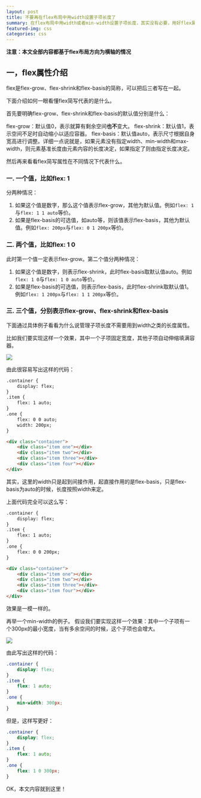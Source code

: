```yaml
---
layout: post
title: 不要再在flex布局中用width设置子项长度了
summary: 在flex布局中用width或者min-width设置子项长度，其实没有必要，用好flex属性，就可以实现相同效果
featured-img: css
categories: css
---
```


**注意：本文全部内容都基于flex布局方向为横轴的情况**

## 一，flex属性介绍

flex是flex-grow、flex-shrink和flex-basis的简称，可以把后三者写在一起。

下面介绍如何一眼看懂flex简写代表的是什么。

首先要明确flex-grow、flex-shrink和flex-basis的默认值分别是什么：

flex-grow：默认值0，表示就算有剩余空间**也不**变大。
flex-shrink：默认值1，表示空间不足时自动缩小以适应容器。
flex-basis：默认值auto，表示尺寸根据自身宽高进行调整。详细一点说就是，如果元素没有指定width、min-width和max-width，则元素基准长度由元素内容的长度决定，如果指定了则由指定长度决定。

然后再来看看flex简写属性在不同情况下代表什么。

### 一. 一个值，比如flex: 1

分两种情况：
1. 如果这个值是数字，那么这个值表示flex-grow，其他为默认值。例如`flex: 1`与`flex: 1 1 auto`等价。
2. 如果是flex-basis的可选值，如auto等，则该值表示flex-basis，其他为默认值。例如`flex: 200px`与`flex: 0 1 200px`等价。

### 二. 两个值，比如flex: 1 0

此时第一个值一定表示flex-grow。第二个值分两种情况：
1. 如果这个值是数字，则表示flex-shrink，此时flex-basis取默认值auto。例如`flex: 1 0`与`flex: 1 0 auto`等价。
2. 如果是flex-basis的可选值，则表示flex-basis，此时flex-shrink取默认值1。例如`flex: 1 200px`与`flex: 1 1 200px`等价。

### 三. 三个值，分别表示flex-grow、flex-shrink和flex-basis

下面通过具体例子看看为什么说管理子项长度不需要用到width之类的长度属性。

比如我们要实现这样一个效果，其中一个子项固定宽度，其他子项自动伸缩填满容器。

![]({{site.url}}{{site.baseurl}}/assets/img/no_subject/flex_1.gif)

由此很容易写出这样的代码：

```html
.container {
	display: flex;
}
.item {
	flex: 1 auto;
}
.one {
	flex: 0 0 auto;
	width: 200px;
}

<div class="container">
	<div class="item one"></div>
	<div class="item two"></div>
	<div class="item three"></div>
	<div class="item four"></div>
</div>
```

其实，这里的width只是起到间接作用，起直接作用的是flex-basis，只是flex-basis为auto的时候，长度按照width来定。

上面代码完全可以这么写：

```html
.container {
	display: flex;
}
.item {
	flex: 1 auto;
}
.one {
	flex: 0 0 200px;
}

<div class="container">
	<div class="item one"></div>
	<div class="item two"></div>
	<div class="item three"></div>
	<div class="item four"></div>
</div>
```

效果是一模一样的。

再举一个min-width的例子。
假设我们要实现这样一个效果：其中一个子项有一个300px的最小宽度，当有多余空间的时候，这个子项也会增大。

![]({{site.url}}{{site.baseurl}}/assets/img/no_subject/flex_2.gif)

由此写出这样的代码：

```css
.container {
	display: flex;
}
.item {
	flex: 1 auto;
}
.one {
	min-width: 300px;
}
```

但是，这样写更好：

```css
.container {
	display: flex;
}
.item {
	flex: 1 auto;
}
.one {
	flex: 1 0 300px;
}
```

OK，本文内容就到这里！